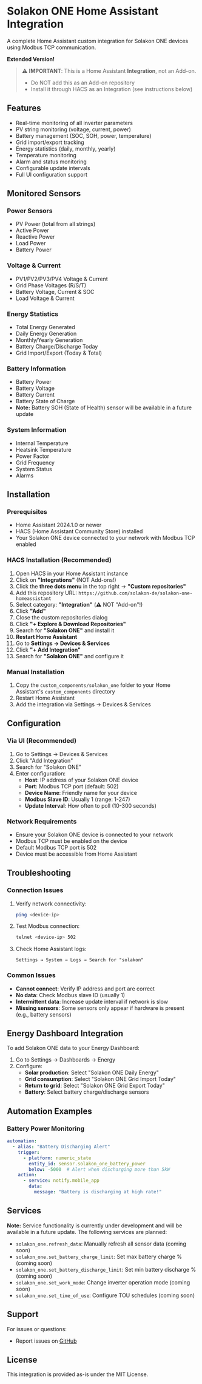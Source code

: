 # Solakon ONE Home Assistant Integration

A complete Home Assistant custom integration for Solakon ONE devices using Modbus TCP communication.

**Extended Version!**

> ⚠️ **IMPORTANT**: This is a Home Assistant **Integration**, not an Add-on. 
> - Do NOT add this as an Add-on repository
> - Install it through HACS as an Integration (see instructions below)

## Features

- Real-time monitoring of all inverter parameters
- PV string monitoring (voltage, current, power)
- Battery management (SOC, SOH, power, temperature)
- Grid import/export tracking
- Energy statistics (daily, monthly, yearly)
- Temperature monitoring
- Alarm and status monitoring
- Configurable update intervals
- Full UI configuration support


## Monitored Sensors

### Power Sensors
- PV Power (total from all strings)
- Active Power
- Reactive Power
- Load Power
- Battery Power

### Voltage & Current
- PV1/PV2/PV3/PV4 Voltage & Current
- Grid Phase Voltages (R/S/T)
- Battery Voltage, Current & SOC
- Load Voltage & Current

### Energy Statistics
- Total Energy Generated
- Daily Energy Generation
- Monthly/Yearly Generation
- Battery Charge/Discharge Today
- Grid Import/Export (Today & Total)

### Battery Information
- Battery Power
- Battery Voltage
- Battery Current
- Battery State of Charge
- **Note:** Battery SOH (State of Health) sensor will be available in a future update

### System Information
- Internal Temperature
- Heatsink Temperature
- Power Factor
- Grid Frequency
- System Status
- Alarms

## Installation

### Prerequisites
- Home Assistant 2024.1.0 or newer
- HACS (Home Assistant Community Store) installed
- Your Solakon ONE device connected to your network with Modbus TCP enabled

### HACS Installation (Recommended)

1. Open HACS in your Home Assistant instance
2. Click on **"Integrations"** (NOT Add-ons!)
3. Click the **three dots menu** in the top right → **"Custom repositories"**
4. Add this repository URL: `https://github.com/solakon-de/solakon-one-homeassistant`
5. Select category: **"Integration"** (⚠️ NOT "Add-on"!)
6. Click **"Add"**
7. Close the custom repositories dialog
8. Click **"+ Explore & Download Repositories"**
9. Search for **"Solakon ONE"** and install it
10. **Restart Home Assistant**
11. Go to **Settings → Devices & Services**
12. Click **"+ Add Integration"**
13. Search for **"Solakon ONE"** and configure it

### Manual Installation

1. Copy the `custom_components/solakon_one` folder to your Home Assistant's `custom_components` directory
2. Restart Home Assistant
3. Add the integration via Settings → Devices & Services

## Configuration

### Via UI (Recommended)

1. Go to Settings → Devices & Services
2. Click "Add Integration"
3. Search for "Solakon ONE"
4. Enter configuration:
   - **Host**: IP address of your Solakon ONE device
   - **Port**: Modbus TCP port (default: 502)
   - **Device Name**: Friendly name for your device
   - **Modbus Slave ID**: Usually 1 (range: 1-247)
   - **Update Interval**: How often to poll (10-300 seconds)

### Network Requirements

- Ensure your Solakon ONE device is connected to your network
- Modbus TCP must be enabled on the device
- Default Modbus TCP port is 502
- Device must be accessible from Home Assistant

## Troubleshooting

### Connection Issues

1. Verify network connectivity:
   ```bash
   ping <device-ip>
   ```

2. Test Modbus connection:
   ```bash
   telnet <device-ip> 502
   ```

3. Check Home Assistant logs:
   ```
   Settings → System → Logs → Search for "solakon"
   ```

### Common Issues

- **Cannot connect**: Verify IP address and port are correct
- **No data**: Check Modbus slave ID (usually 1)
- **Intermittent data**: Increase update interval if network is slow
- **Missing sensors**: Some sensors only appear if hardware is present (e.g., battery sensors)

## Energy Dashboard Integration

To add Solakon ONE data to your Energy Dashboard:

1. Go to Settings → Dashboards → Energy
2. Configure:
   - **Solar production**: Select "Solakon ONE Daily Energy"
   - **Grid consumption**: Select "Solakon ONE Grid Import Today"
   - **Return to grid**: Select "Solakon ONE Grid Export Today"
   - **Battery**: Select battery charge/discharge sensors

## Automation Examples

### Battery Power Monitoring
```yaml
automation:
  - alias: "Battery Discharging Alert"
    trigger:
      - platform: numeric_state
        entity_id: sensor.solakon_one_battery_power
        below: -5000  # Alert when discharging more than 5kW
    action:
      - service: notify.mobile_app
        data:
          message: "Battery is discharging at high rate!"
```


## Services

**Note:** Service functionality is currently under development and will be available in a future update. The following services are planned:

- `solakon_one.refresh_data`: Manually refresh all sensor data (coming soon)
- `solakon_one.set_battery_charge_limit`: Set max battery charge % (coming soon)
- `solakon_one.set_battery_discharge_limit`: Set min battery discharge % (coming soon)
- `solakon_one.set_work_mode`: Change inverter operation mode (coming soon)
- `solakon_one.set_time_of_use`: Configure TOU schedules (coming soon)

## Support

For issues or questions:
- Report issues on [GitHub](https://github.com/solakon-de/solakon-one-homeassistant/issues)

## License

This integration is provided as-is under the MIT License.
